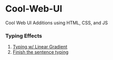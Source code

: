 # Cool-Web-UI
Cool Web UI Additions using HTML, CSS, and JS


### Typing Effects
1. [Typing w/ Linear Gradient](https://codepen.io/EmmaJD/pen/rQBqQp)
2. [Finish the sentence typing](https://codepen.io/Coding_Journey/pen/BEMgbX?&page=1)

